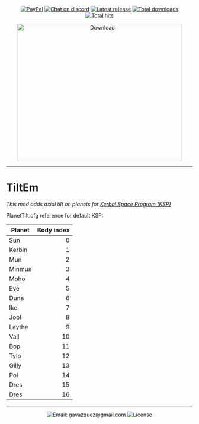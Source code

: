 <p align="center">
    <a href="https://paypal.me/gavazquez"><img src="https://img.shields.io/badge/paypal-donate-yellow.svg?style=flat&logo=paypal" alt="PayPal"/></a>
    <a href="https://discord.gg/wKVMhWQ"><img src="https://img.shields.io/discord/378456662392045571.svg?style=flat&logo=discord&label=discord" alt="Chat on discord"/></a>
    <a href="../../releases"><img src="https://img.shields.io/github/release/lunamultiplayer/tiltem.svg?style=flat&logo=github&logoColor=white" alt="Latest release" /></a>
    <a href="../../releases"><img src="https://img.shields.io/github/downloads/lunamultiplayer/tiltem/total.svg?style=flat&logo=github&logoColor=white" alt="Total downloads" /></a>
      <a href="../../"><img src="https://img.shields.io/github/search/lunamultiplayer/tiltem/goto.svg?&style=flat&logo=github&logoColor=white" alt="Total hits" /></a>
</p>

<p align="center">
  <a href="../../releases/latest"><img src="../master/Doc/Tilt.gif" alt="Download" height="371" width="446"/></a>
</p>

---

# TiltEm

*This mod adds axial tilt on planets for [Kerbal Space Program (KSP)](https://kerbalspaceprogram.com)*

PlanetTilt.cfg reference for default KSP:

| Planet        | Body index    |
| ------------- |--------------:|
| Sun           | 0             |
| Kerbin        | 1             |
| Mun           | 2             |
| Minmus        | 3             |
| Moho          | 4             |
| Eve           | 5             |
| Duna          | 6             |
| Ike           | 7             |
| Jool          | 8             |
| Laythe        | 9             |
| Vall          | 10            |
| Bop           | 11            |
| Tylo          | 12            |
| Gilly         | 13            |
| Pol           | 14            |
| Dres          | 15            |
| Dres          | 16            |

---

<p align="center">
  <a href="mailto:gavazquez@gmail.com"><img src="https://img.shields.io/badge/email-gavazquez@gmail.com-blue.svg?style=flat" alt="Email: gavazquez@gmail.com" /></a>
  <a href="./LICENSE"><img src="https://img.shields.io/github/license/lunamultiplayer/LunaMultiPlayer.svg" alt="License" /></a>
</p>
